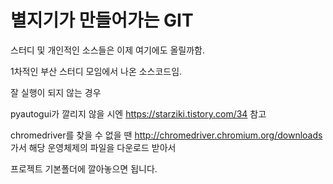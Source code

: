 별지기가 만들어가는 GIT
======================

스터디 및 개인적인 소스들은 이제 여기에도 올릴까함.

1차적인 부산 스터디 모임에서 나온 소스코드임.

잘 실행이 되지 않는 경우 

pyautogui가 깔리지 않을 시엔 https://starziki.tistory.com/34 참고

chromedriver를 찾을 수 없을 땐 http://chromedriver.chromium.org/downloads 가서 해당 운영체제의 파일을 다운로드 받아서

프로젝트 기본폴더에 깔아놓으면 됩니다.
